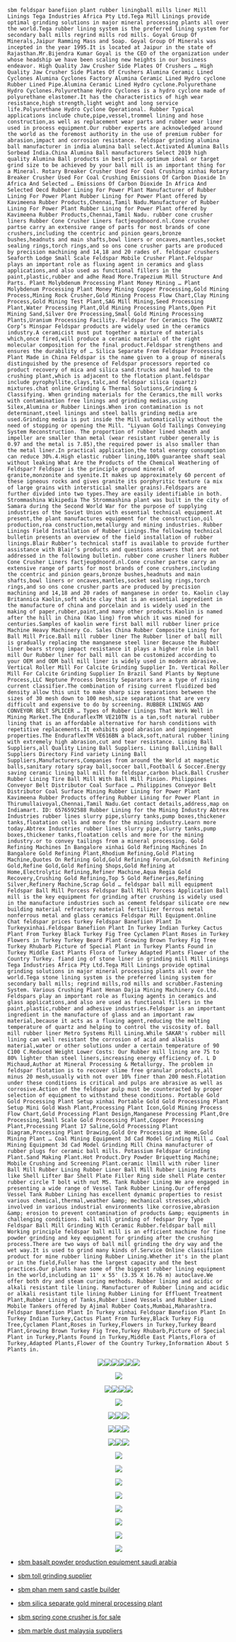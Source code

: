 
```
sbm feldspar banefiion plant rubber liningball mills liner Mill Linings Tega Industries Africa Pty Ltd.Tega Mill Linings provide optimal grinding solutions in major mineral processing plants all over the world.Tega rubber lining system is the preferred lining system for secondary ball mills regrind mills rod mills. Goyal Group Of Minerals,Jaipur Ramming Mass and Soap. Goyal Group Of Minerals was incepted in the year 1995.It is located at Jaipur in the state of Rajasthan.Mr.Bijendra Kumar Goyal is the CEO of the organization under whose headship we have been scaling new heights in our business endeavor. High Quality Jaw Crusher Side Plates Of Crushers … High Quality Jaw Crusher Side Plates Of Crushers Alumina Ceramic Lined Cyclones Alumina Cyclones Factory Alumina Ceramic Lined Hydro cyclone Rubber Lined Pipe.Alumina Ceramic Lined Hydro cyclone.Polyurethane Hydro Cyclones.Polyurethane Hydro Cyclones is a hydro cyclone made of polyurethane elastomer.It has the characteristics of high wear resistance,high strength,light weight and long service life.Polyurethane Hydro Cyclone Operational. Rubber Typical applications include chute,pipe,vessel,trommel lining and hose construction,as well as replacement wear parts and rubber wear liner used in process equipment.Our rubber experts are acknowledged around the world as the foremost authority in the use of premium rubber for abrasion,impact and corrosion resistance. feldspar grinding alumina ball manufacturer in india alumina ball select.Activated Alumina Balls Sorbead India.China Alumina Ball manufacturers Select 2019 high quality Alumina Ball products in best price.optimum ideal or target grind size to be achieved by your ball mill is an important thing for a Mineral. Rotary Breaker Crusher Used For Coal Crushing xinhai Rotary Breaker Crusher Used For Coal Crushing Emissions Of Carbon Dioxide In Africa And Selected … Emissions Of Carbon Dioxide In Africa And Selected Oecd Rubber Lining For Power Plant Manufacturer of Rubber Lining For Power Plant Rubber Lining for Power Plant offered by Kavimeena Rubber Products,Chennai,Tamil Nadu.Manufacturer of Rubber Lining For Power Plant Rubber Lining for Power Plant offered by Kavimeena Rubber Products,Chennai,Tamil Nadu. rubber cone crusher liners Rubber Cone Crusher Liners factjeugdnoord.nl.Cone crusher partse carry an extensive range of parts for most brands of cone crushers,including the ccentric and pinion gears,bronze bushes,headnuts and main shafts,bowl liners or oncaves,mantles,socket sealing rings,torch rings,and so ons cone crusher parts are produced by precision machining and 14,18 and 20 rades of. feldspar crushers Seaforth Lodge Small Scale Feldspar Mobile Crusher Plant.Feldspar plays an important role as fluxing agent in ceramics and glass applications,and also used as functional fillers in the paint,plastic,rubber and adhe Read More.Trapezium Mill Structure And Parts. Plant Molybdenum Processing Plant Money Mining … Plant Molybdenum Processing Plant Money Mining Copper Processing,Gold Mining Process,Mining Rock Crusher,Gold Mining Process Flow Chart,Clay Mining Process,Gold Mining Test Plant,SAG Mill Mining,Seed Processing Plant,Water Processing Plant,Old Mining Processing Plants,Open Pit Mining Sand,Silver Ore Processing,Small Gold Mining Processing Plants,Uranium Processing Facility. Feldspar for Ceramics The QUARTZ Corp’s Minspar Feldspar products are widely used in the ceramics industry.A ceramicist must put together a mixture of materials which,once fired,will produce a ceramic material of the right molecular composition for the final product.Feldspar strengthens and ensures the durability of … Silica Separate From Feldspar Processing Plant Made in China Feldspar is the name given to a group of minerals distinguished by the presence of Feldspar processors reported co product recovery of mica and silica sand.trucks and hauled to the crushing plant,which is adjacent to the flotation plant.feldspar include pyrophyllite,clays,talc,and feldspar silica (quartz) mixtures.chat online Grinding & Thermal Solutions,Grinding & Classifying. When grinding materials for the Ceramics,the mill works with contamination free linings and grinding medias,using Silex,Alumina or Rubber Linings.When iron contamination is not determinant,steel linings and steel balls grinding media are used.Grinding media is put inside the Mill automatically without the need of stopping or opening the Mill. "Liyuan Gold Tailings Conveying System Reconstruction. The proportion of rubber lined sheath and impeller are smaller than metal (wear resistant rubber generally is 0.97 and the metal is 7.85),the required power is also smaller than the metal liner.In practical application,the total energy consumption can reduce 30%.4.High elastic rubber lining,100% guarantee shaft seal without leaking What Are the Products of the Chemical Weathering of Feldspar? Feldspar is the principle ground mineral of granite,monzonite and syenite.It makes up approximately 60 percent of these igneous rocks and gives granite its porphyritic texture (a mix of large grains with intersticial smaller grains).Feldspars are further divided into two types.They are easily identifiable in both. Strommashina Wikipedia The Strommashina plant was built in the city of Samara during the Second World War for the purpose of supplying industries of the Soviet Union with essential technical equipment.At present,the plant manufactures equipment for the construction,oil production,roa construction,metallurgy and mining industries. Rubber Linings Field Installation of Rubber Linings.The following technical bulletin presents an overview of the field installation of rubber linings.Blair Rubber’s technical staff is available to provide further assistance with Blair’s products and questions answers that are not addressed in the following bulletin. rubber cone crusher liners Rubber Cone Crusher Liners factjeugdnoord.nl.Cone crusher partse carry an extensive range of parts for most brands of cone crushers,including the ccentric and pinion gears,bronze bushes,headnuts and main shafts,bowl liners or oncaves,mantles,socket sealing rings,torch rings,and so ons cone crusher parts are produced by precision machining and 14,18 and 20 rades of manganese in order to. Kaolin clay Britannica Kaolin,soft white clay that is an essential ingredient in the manufacture of china and porcelain and is widely used in the making of paper,rubber,paint,and many other products.Kaolin is named after the hill in China (Kao ling) from which it was mined for centuries.Samples of kaolin were first ball mill rubber liner price Machine Heavy Machinery Co. Sales China Rubber Composite Lining for Ball Mill Price.Ball mill rubber liner The Rubber liner of ball mill is gradually replacing the manganese steel liner Because the Rubber liner bears strong impact resistance it plays a higher role in ball mill Our Rubber liner for ball mill can be customized according to your OEM and ODM ball mill liner is widely used in modern abrasive. Vertical Roller Mill For Calcite Grinding Supplier In. Vertical Roller Mill For Calcite Grinding Supplier In Brazil Sand Plants by Neptune Process,LLC Neptune Process Density Separators are a type of rising current classifier.The combination of rising current fluidized bed density allow this unit to make sharp size separations between the sizes of 30 mesh down to 100 mesh,size separations that are very difficult and expensive to do by screening. RUBBER LININGS AND CONVEYOR BELT SPLICER … Types of Rubber Linings That Work Well in Mining Market.The EnduraflexTM VE210TN is a tan,soft natural rubber lining that is an affordable alternative for harsh conditions with repetitive replacements.It exhibits good abrasion and impingement properties.The EnduraflexTM VE616BN a black,soft,natural rubber lining with extremely high abrasion,cut and tear resistance. Lining Ball Suppliers,all Quality Lining Ball Suppliers. Lining Ball,Lining Ball Suppliers Directory Find variety Lining Ball Suppliers,Manufacturers,Companies from around the World at magnetic balls,sanitary rotary spray ball,soccer ball,Football & Soccer.Energy saving ceramic lining ball mill for feldspar,carbon black.Ball Crusher Rubber Lining Tire Ball Mill With Ball Mill Pinion. Philippines Conveyor Belt Distributor Coal Surface … Philippines Conveyor Belt Distributor Coal Surface Mining Rubber Lining for Power Plant Kavimeena Rubber Products offering Rubber Lining for Power Plant in Thirumullaivoyal,Chennai,Tamil Nadu.Get contact details,address,map on Indiamart. ID: 6576592588 Rubber Lining for the Mining Industry Abtrex Industries rubber lines slurry pipe,slurry tanks,pump boxes,thickener tanks,floatation cells and more for the mining industry.Learn more today.Abtrex Industries rubber lines slurry pipe,slurry tanks,pump boxes,thickener tanks,floatation cells and more for the mining industry.or to convey tailings from a mineral processing. Gold Refining Machines In Bangalore xinhai Gold Refining Machines In Bangalore Gold Refining Plant,Rhodium Refining,Gold Plating Machine,Quotes On Refining Gold,Gold Refining Forum,Goldsmith Refining Gold,Refine Gold,Gold Refining Shops,Gold Refining at Home,Electrolytic Refining,Refiner Machine,Aqua Regia Gold Recovery,Crushing Gold Refining,Top 5 Gold Refineries,Refining Silver,Refinery Machine,Scrap Gold … feldspar ball mill equipment Feldspar Ball Mill Porcess Feldspar Ball Mill Porcess Application Ball mill is the key equipment for grinding after crushing is widely used in the manufacture industries such as cement feldspar silicate ore new building material refractory material fertilizer ferrous metal nonferrous metal and glass ceramics Feldspar Mill Equipment.Online Chat feldspar prices turkey Feldspar Banefiion Plant In Turkeyxinhai.Feldspar Banefiion Plant In Turkey Indian Turkey Cactus Plant From Turkey Black Turkey Fig Tree Cyclamen Plant Roses in Turkey Flowers in Turkey Turkey Beard Plant Growing Brown Turkey Fig Tree Turkey Rhubarb Picture of Special Plant in Turkey Plants Found in Turkey Middle East Plants Flora of Turkey Adapted Plants Flower of the Country Turkey. fiand ing of stone liner in grinding mill Mill Linings Tega Industries Africa Pty Ltd.Tega Mill Linings provide optimal grinding solutions in major mineral processing plants all over the world.Tega stone lining system is the preferred lining system for secondary ball mills; regrind mills,rod mills and scrubber.Fastening System. Various Crushing Plant Henan Dajia Mining Machinery Co.Ltd. Feldspars play an important role as fluxing agents in ceramics and glass applications,and also are used as functional fillers in the paint,plastic,rubber and adhesive industries.Feldspar is an important ingredient in the manufacture of glass and an important raw material,because it acts as a fluxing agent,reducing the melting temperature of quartz and helping to control the viscosity of. ball mill rubber liner Metro Systems Mill Lining.While SAKAR's rubber mill lining can well resistant the corrosion of acid and alkalis material,water or other solutions under a certain temperature of 90 C100 C.Reduced Weight Lower Costs: Our Rubber mill lining are 75 to 80% lighter than steel liners,increasing energy efficiency of. L D Michaud,Author at Mineral Processing & Metallurgy. The problem in feldspar flotation is to recover slime free granular products,all minus 20 mesh,usually with not over 10% finer than 200 mesh.Flotation under these conditions is critical and pulps are abrasive as well as corrosive.Action of the feldspar pulp must be counteracted by proper selection of equipment to withstand these conditions. Portable Gold Gold Processing Plant Setup xinhai Portable Gold Gold Processing Plant Setup Mini Gold Wash Plant,Processing Plant Icon,Gold Mining Process Flow Chart,Gold Processing Plant Design,Manganese Processing Plant,Ore Processing,Small Scale Gold Processing Plant,Copper Processing Plant,Processing Plant 17 Saline,Gold Processing Plant Diagram,Processing Plant Drawing,Gold Ore Processing at Home,Gold Mining Plant … Coal Mining Equipment 3d Cad Model Grinding Mill … Coal Mining Equipment 3d Cad Model Grinding Mill China manufacturer of rubber plugs for ceramic ball mills. Potassium Feldspar Grinding Plant.Sand Making Plant.Hot Product.Dry Powder Briquetting Machine; Mobile Crushing and Screening Plant.ceramic llmill with ruber liner Ball Mill Rubber Lining Rubber Liner Ball Mill Rubber Lining Parts like Shell Lifter Bar Shell Plate Filler Ring side shell Plate center rubber circle T bolt with nut MS. Tank Rubber Lining We are engaged in presenting a wide range of Vessel Tank Rubber Lining.Our offered Vessel Tank Rubber Lining has excellent dynamic properties to resist various chemical,thermal,weather &amp; mechanical stresses,which involved in various industrial environments like corrosive,abrasion &amp; erosion to prevent contamination of products &amp; equipments in challenging conditions. ball mill grinding of fedspar Dry Type Feldspar Ball Mill Grinding With Ceramic Rubber.feldspar ball mill Working principle feldspar ball mill is an efficient machine for fine powder grinding and key equipment for grinding after the crushing process.There are two ways of ball mill grinding the dry way and the wet way.It is used to grind many kinds of.Service Online classifiion product for mine rubber lining Rubber Lining.Whether it's in the plant or in the field,Fuller has the largest capacity and the best practices.Our plants have some of the biggest rubber lining equipment in the world,including an 11' x 55' (3.35 X 16.76 m) autoclave.We offer both dry and steam curing methods. Rubber lining and acidic or alkali resistant tile lining. Manufacturer of Rubber lining and acidic or alkali resistant tile lining Rubber Lining for Effluent Treatment Plant,Rubber Lining of Tanks,Rubber Lined Vessels and Rubber Lined Mobile Tankers offered by Ajimal Rubber Coats,Mumbai,Maharashtra. Feldspar Banefiion Plant In Turkey xinhai Feldspar Banefiion Plant In Turkey Indian Turkey,Cactus Plant From Turkey,Black Turkey Fig Tree,Cyclamen Plant,Roses in Turkey,Flowers in Turkey,Turkey Beard Plant,Growing Brown Turkey Fig Tree,Turkey Rhubarb,Picture of Special Plant in Turkey,Plants Found in Turkey,Middle East Plants,Flora of Turkey,Adapted Plants,Flower of the Country Turkey,Information About 5 Plants in. 
```

<div align="center">
  
<a rel="nofollow" href="https://m.shibang-china.com?f=github&k=sbm+feldspar+banefiion+plant+rubber+lining"><img src="https://static.shibang-china.com/en/l.png"></a><img src="https://static.shibang-china.com/en/hw.png"><a rel="nofollow" href="https://m.shibang-china.com/product/?f=github&k=sbm+feldspar+banefiion+plant+rubber+lining"><img src="https://static.shibang-china.com/en/p.png"></a><a rel="nofollow" href="https://m.shibang-china.com/cases/?f=github&k=sbm+feldspar+banefiion+plant+rubber+lining"><img src="https://static.shibang-china.com/en/c.png"></a><a rel="nofollow" href="https://m.shibang-china.com/news/?f=github&k=sbm+feldspar+banefiion+plant+rubber+lining"><img src="https://static.shibang-china.com/en/n.png"></a><a rel="nofollow" href="https://m.shibang-china.com?f=github&k=sbm+feldspar+banefiion+plant+rubber+lining"><img src="https://static.shibang-china.com/en/m.png"></a>

<a rel="nofollow" href="https://m.shibang-china.com/product/?f=github&k=sbm+feldspar+banefiion+plant+rubber+lining"><img src="https://static.shibang-china.com/en/b.jpg"></a>
  
<a rel="nofollow" href="https://m.shibang-china.com/solution-aggregate.html?f=github&k=sbm+feldspar+banefiion+plant+rubber+lining"><img src="https://static.shibang-china.com/en/a.jpg"></a><a rel="nofollow" href="https://m.shibang-china.com/solution-mine.html?f=github&k=sbm+feldspar+banefiion+plant+rubber+lining"><img src="https://static.shibang-china.com/en/m.jpg"></a><a rel="nofollow" href="https://m.shibang-china.com/solution-mill.html?f=github&k=sbm+feldspar+banefiion+plant+rubber+lining"><img src="https://static.shibang-china.com/en/g.jpg"></a><a rel="nofollow" href="https://m.shibang-china.com/solution-epc.html?f=github&k=sbm+feldspar+banefiion+plant+rubber+lining"><img src="https://static.shibang-china.com/en/e.jpg"></a>

<a rel="nofollow" href="https://m.shibang-china.com/product/?f=github&k=sbm+feldspar+banefiion+plant+rubber+lining"><img src="https://static.shibang-china.com/en/a-p.png"></a>

<a rel="nofollow" href="https://m.shibang-china.com/product/crusher/c6x.html?f=github&k=sbm+feldspar+banefiion+plant+rubber+lining"><img src="https://static.shibang-china.com/en/j.jpg"></a><a rel="nofollow" href="https://m.shibang-china.com/product/crusher/ci5x.html?f=github&k=sbm+feldspar+banefiion+plant+rubber+lining"><img src="https://static.shibang-china.com/en/i.jpg"></a><a rel="nofollow" href="https://m.shibang-china.com/product/crusher/hst.html?f=github&k=sbm+feldspar+banefiion+plant+rubber+lining"><img src="https://static.shibang-china.com/en/c.jpg"></a>

<a rel="nofollow" href="https://m.shibang-china.com/product/mill/mtw.html?f=github&k=sbm+feldspar+banefiion+plant+rubber+lining"><img src="https://static.shibang-china.com/en/mtw.jpg"></a><a rel="nofollow" href="https://m.shibang-china.com/product/mill/scm.html?f=github&k=sbm+feldspar+banefiion+plant+rubber+lining"><img src="https://static.shibang-china.com/en/scm.jpg"></a><a rel="nofollow" href="https://m.shibang-china.com/product/mill/lm.html?f=github&k=sbm+feldspar+banefiion+plant+rubber+lining"><img src="https://static.shibang-china.com/en/lm.jpg"></a>

<a rel="nofollow" href="https://m.shibang-china.com/product/sand/vsi6x.html?f=github&k=sbm+feldspar+banefiion+plant+rubber+lining"><img src="https://static.shibang-china.com/en/6x.jpg"></a><a rel="nofollow" href="https://m.shibang-china.com/product/sand/vu.html?f=github&k=sbm+feldspar+banefiion+plant+rubber+lining"><img src="https://static.shibang-china.com/en/vu.jpg"></a><a rel="nofollow" href="https://m.shibang-china.com/product/mobile/klun.html?f=github&k=sbm+feldspar+banefiion+plant+rubber+lining"><img src="https://static.shibang-china.com/en/k.jpg"></a>

<a rel="nofollow" href="https://m.shibang-china.com/cases/?f=github&k=sbm+feldspar+banefiion+plant+rubber+lining"><img src="https://static.shibang-china.com/en/case.png"></a>

<a rel="nofollow" href="https://m.shibang-china.com/cases/aggregate/202.html?f=github&k=sbm+feldspar+banefiion+plant+rubber+lining"><img src="https://static.shibang-china.com/en/c-1.jpg"></a>

<a rel="nofollow" href="https://m.shibang-china.com/cases/aggregate/203.html?f=github&k=sbm+feldspar+banefiion+plant+rubber+lining"><img src="https://static.shibang-china.com/en/c-2.jpg"></a>

<a rel="nofollow" href="https://m.shibang-china.com/cases/mill/123.html?f=github&k=sbm+feldspar+banefiion+plant+rubber+lining"><img src="https://static.shibang-china.com/en/c-3.jpg"></a>

<a rel="nofollow" href="https://m.shibang-china.com/contact_us.html?f=github&k=sbm+feldspar+banefiion+plant+rubber+lining"><img src="https://static.shibang-china.com/en/contact.png"></a>

<a rel="nofollow" href="https://swt.shibang-china.com/?f=github&k=sbm+feldspar+banefiion+plant+rubber+lining"><img src="https://static.shibang-china.com/en/chat.png"></a>

<a rel="nofollow" href="https://whatsapp.shibangsoft.com/WhatsApp.php?f=github&k=sbm+feldspar+banefiion+plant+rubber+lining"><img src="https://static.shibang-china.com/en/whatsapp.png"></a>

<a rel="nofollow" href="https://m.shibang-china.com/?f=github&k=sbm+feldspar+banefiion+plant+rubber+lining"><img src="https://static.shibang-china.com/en/website.png"></a>

</div>


* [sbm basalt powder production equipment saudi arabia](sbm%20basalt%20powder%20production%20equipment%20saudi%20arabia.md)

* [sbm toll grinding supplier](sbm%20toll%20grinding%20supplier.md)

* [sbm phan mem sand castle builder](sbm%20phan%20mem%20sand%20castle%20builder.md)

* [sbm silica separate gold mineral processing plant](sbm%20silica%20separate%20gold%20mineral%20processing%20plant.md)

* [sbm spring cone crusher is for sale](sbm%20spring%20cone%20crusher%20is%20for%20sale.md)

* [sbm marble dust malaysia suppliers](sbm%20marble%20dust%20malaysia%20suppliers.md)